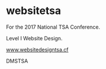 # websitetsa

For the 2017 National TSA Conference. 

Level I Website Design.

www.websitedesigntsa.cf

DMSTSA

